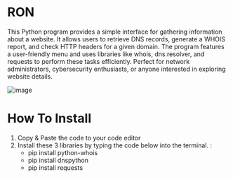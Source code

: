 # RON
This Python program provides a simple interface for gathering information about a website. It allows users to retrieve DNS records, generate a WHOIS report, and check HTTP headers for a given domain. The program features a user-friendly menu and uses libraries like whois, dns.resolver, and requests to perform these tasks efficiently. Perfect for network administrators, cybersecurity enthusiasts, or anyone interested in exploring website details.

![image](https://github.com/user-attachments/assets/71955afe-d123-4441-8865-91180169245f)

# How To Install
1. Copy & Paste the code to your code editor
2. Install these 3 libraries by typing the code below into the terminal. :
   - pip install python-whois
   - pip install dnspython
   - pip install requests
  
   
